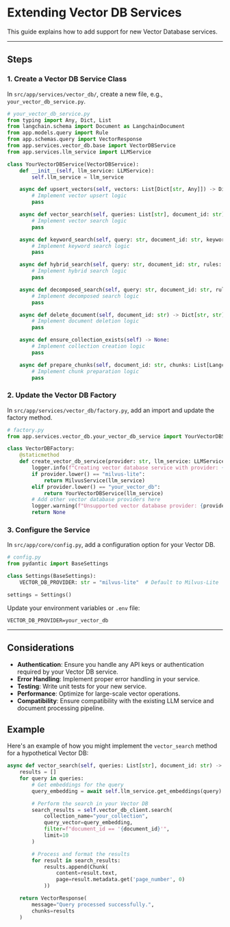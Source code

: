 # Extending Vector DB Services

This guide explains how to add support for new Vector Database services.

---

## Steps

### **1. Create a Vector DB Service Class**

In `src/app/services/vector_db/`, create a new file, e.g., `your_vector_db_service.py`.

```python
# your_vector_db_service.py
from typing import Any, Dict, List
from langchain.schema import Document as LangchainDocument
from app.models.query import Rule
from app.schemas.query import VectorResponse
from app.services.vector_db.base import VectorDBService
from app.services.llm_service import LLMService

class YourVectorDBService(VectorDBService):
    def __init__(self, llm_service: LLMService):
        self.llm_service = llm_service

    async def upsert_vectors(self, vectors: List[Dict[str, Any]]) -> Dict[str, str]:
        # Implement vector upsert logic
        pass

    async def vector_search(self, queries: List[str], document_id: str) -> VectorResponse:
        # Implement vector search logic
        pass

    async def keyword_search(self, query: str, document_id: str, keywords: List[str]) -> VectorResponse:
        # Implement keyword search logic
        pass

    async def hybrid_search(self, query: str, document_id: str, rules: List[Rule]) -> VectorResponse:
        # Implement hybrid search logic
        pass

    async def decomposed_search(self, query: str, document_id: str, rules: List[Rule]) -> Dict[str, Any]:
        # Implement decomposed search logic
        pass

    async def delete_document(self, document_id: str) -> Dict[str, str]:
        # Implement document deletion logic
        pass

    async def ensure_collection_exists(self) -> None:
        # Implement collection creation logic
        pass

    async def prepare_chunks(self, document_id: str, chunks: List[LangchainDocument]) -> List[Dict[str, Any]]:
        # Implement chunk preparation logic
        pass
```

### **2. Update the Vector DB Factory**

In `src/app/services/vector_db/factory.py`, add an import and update the factory method.

```python
# factory.py
from app.services.vector_db.your_vector_db_service import YourVectorDBService

class VectorDBFactory:
    @staticmethod
    def create_vector_db_service(provider: str, llm_service: LLMService) -> Optional[VectorDBService]:
        logger.info(f"Creating vector database service with provider: {provider}")
        if provider.lower() == "milvus-lite":
            return MilvusService(llm_service)
        elif provider.lower() == "your_vector_db":
            return YourVectorDBService(llm_service)
        # Add other vector database providers here
        logger.warning(f"Unsupported vector database provider: {provider}")
        return None
```

### **3. Configure the Service**

In `src/app/core/config.py`, add a configuration option for your Vector DB.

```python
# config.py
from pydantic import BaseSettings

class Settings(BaseSettings):
    VECTOR_DB_PROVIDER: str = "milvus-lite"  # Default to Milvus-Lite

settings = Settings()
```

Update your environment variables or `.env` file:

```
VECTOR_DB_PROVIDER=your_vector_db
```

---

## Considerations

- **Authentication**: Ensure you handle any API keys or authentication required by your Vector DB service.
- **Error Handling**: Implement proper error handling in your service.
- **Testing**: Write unit tests for your new service.
- **Performance**: Optimize for large-scale vector operations.
- **Compatibility**: Ensure compatibility with the existing LLM service and document processing pipeline.

## Example

Here's an example of how you might implement the `vector_search` method for a hypothetical Vector DB:

```python
async def vector_search(self, queries: List[str], document_id: str) -> VectorResponse:
    results = []
    for query in queries:
        # Get embeddings for the query
        query_embedding = await self.llm_service.get_embeddings(query)

        # Perform the search in your Vector DB
        search_results = self.vector_db_client.search(
            collection_name="your_collection",
            query_vector=query_embedding,
            filter=f"document_id == '{document_id}'",
            limit=10
        )

        # Process and format the results
        for result in search_results:
            results.append(Chunk(
                content=result.text,
                page=result.metadata.get('page_number', 0)
            ))

    return VectorResponse(
        message="Query processed successfully.",
        chunks=results
    )
```
